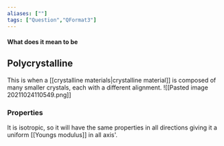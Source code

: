 ```yaml
---
aliases: [""]
tags: ["Question","QFormat3"]
---
```


#### What does it mean to be
## Polycrystalline
This is when a [[crystalline materials|crystalline material]] is composed of many smaller crystals, each with a different alignment.
![[Pasted image 20211024110549.png]]

### Properties
It is isotropic, so it will have the same properties in all directions giving it a uniform [[Youngs modulus]] in all axis'.